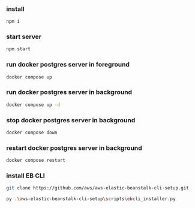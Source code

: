 
### install

```sh
npm i
```


### start server

```sh
npm start
```

### run docker postgres server in foreground

```sh
docker compose up
```

### run docker postgres server in background

```sh
docker compose up -d
```

### stop docker postgres server in background

```sh
docker compose down
```

### restart docker postgres server in background

```sh
docker compose restart
```

### install EB CLI

```sh
git clone https://github.com/aws/aws-elastic-beanstalk-cli-setup.git
```

```sh
py .\aws-elastic-beanstalk-cli-setup\scripts\ebcli_installer.py
```

